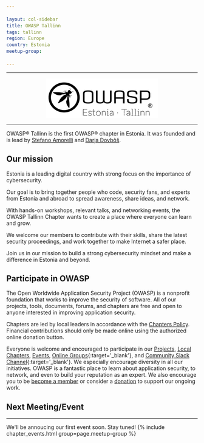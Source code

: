 ```yaml
---

layout: col-sidebar
title: OWASP Tallinn
tags: tallinn
region: Europe
country: Estonia
meetup-group:

---
```


---

<center>
<img alt="OWASP Estonia Tallinn" src="./assets/images/owasp-tallinn-logo.png"/>
</center>

---

OWASP® Tallinn is the first OWASP® chapter in Estonia. It was founded and is lead by [Stefano Amorelli](mailto:stefano.amorelli@owasp.org) and [Darja Dovbõš](mailto:darja.dovbos@owasp.org).


## Our mission
Estonia is a leading digital country with strong focus on the importance of cybersecurity.

Our goal is to bring together people who code, security fans, and experts from Estonia and abroad to spread awareness, share ideas, and network.

With hands-on workshops, relevant talks, and networking events, the OWASP Tallinn Chapter wants to create a place where everyone can learn and grow.

We welcome our members to contribute with their skills, share the latest security proceedings, and work together to make Internet a safer place.

Join us in our mission to build a strong cybersecurity mindset and make a difference in Estonia and beyond.

## Participate in OWASP
The Open Worldwide Application Security Project (OWASP) is a nonprofit foundation that works to improve the security of software. All of our projects, tools, documents, forums, and chapters are free and open to anyone interested in improving application security. 

Chapters are led by local leaders in accordance with the [Chapters Policy](/www-policy/operational/chapters). Financial contributions should only be made online using the authorized online donation button. 

Everyone is welcome and encouraged to participate in our [Projects](/projects/), [Local Chapters](/chapters/), [Events](/events/), [Online Groups](https://groups.google.com/a/owasp.com/){:target='_blank'}, and [Community Slack Channel](https://owasp.slack.com/){:target='_blank'}. We especially encourage diversity in all our initiatives. OWASP is a fantastic place to learn about application security, to network, and even to build your reputation as an expert. We also encourage you to be [become a member](/membership/) or consider a [donation](/donate/) to support our ongoing work.

## Next Meeting/Event 
---------------------
We'll be annoucing our first event soon. Stay tuned!
{% include chapter_events.html group=page.meetup-group %}
